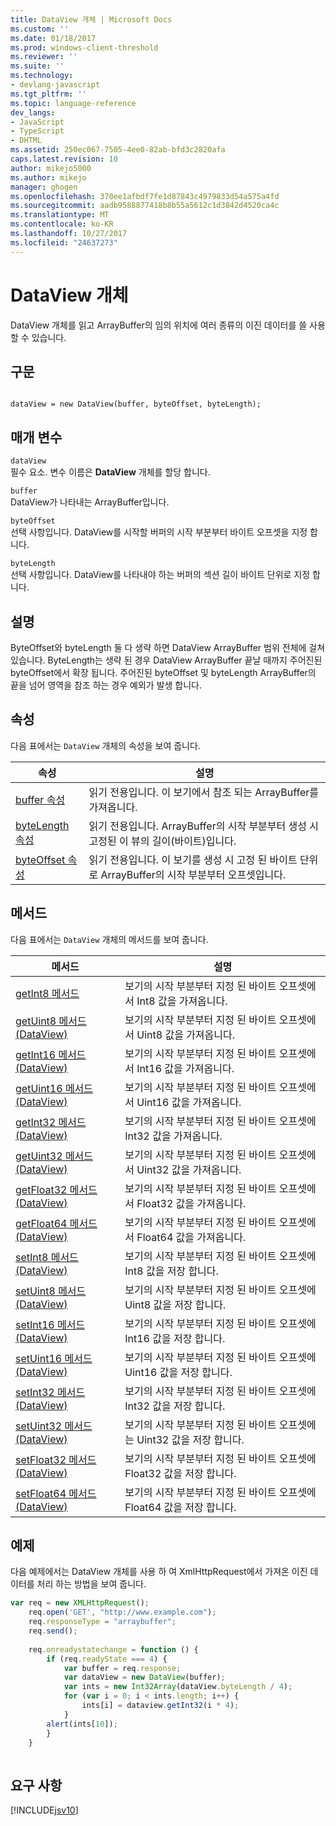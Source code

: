 ```yaml
---
title: DataView 개체 | Microsoft Docs
ms.custom: ''
ms.date: 01/18/2017
ms.prod: windows-client-threshold
ms.reviewer: ''
ms.suite: ''
ms.technology:
- devlang-javascript
ms.tgt_pltfrm: ''
ms.topic: language-reference
dev_langs:
- JavaScript
- TypeScript
- DHTML
ms.assetid: 250ec067-7505-4ee0-82ab-bfd3c2820afa
caps.latest.revision: 10
author: mikejo5000
ms.author: mikejo
manager: ghogen
ms.openlocfilehash: 370ee1afbdf7fe1d87843c4979833d54a575a4fd
ms.sourcegitcommit: aadb9588877418b8b55a5612c1d3842d4520ca4c
ms.translationtype: MT
ms.contentlocale: ko-KR
ms.lasthandoff: 10/27/2017
ms.locfileid: "24637273"
---
```

# <a name="dataview-object"></a>DataView 개체
DataView 개체를 읽고 ArrayBuffer의 임의 위치에 여러 종류의 이진 데이터를 쓸 사용할 수 있습니다.  
  
## <a name="syntax"></a>구문  
  
```  
  
dataView = new DataView(buffer, byteOffset, byteLength);  
```  
  
## <a name="parameters"></a>매개 변수  
 `dataView`  
 필수 요소. 변수 이름은 **DataView** 개체를 할당 합니다.  
  
 `buffer`  
 DataView가 나타내는 ArrayBuffer입니다.  
  
 `byteOffset`  
 선택 사항입니다. DataView를 시작할 버퍼의 시작 부분부터 바이트 오프셋을 지정 합니다.  
  
 `byteLength`  
 선택 사항입니다. DataView를 나타내야 하는 버퍼의 섹션 길이 바이트 단위로 지정 합니다.  
  
## <a name="remarks"></a>설명  
 ByteOffset와 byteLength 둘 다 생략 하면 DataView ArrayBuffer 범위 전체에 걸쳐 있습니다. ByteLength는 생략 된 경우 DataView ArrayBuffer 끝날 때까지 주어진된 byteOffset에서 확장 됩니다. 주어진된 byteOffset 및 byteLength ArrayBuffer의 끝을 넘어 영역을 참조 하는 경우 예외가 발생 합니다.  
  
## <a name="properties"></a>속성  
 다음 표에서는 `DataView` 개체의 속성을 보여 줍니다.  
  
|속성|설명|  
|--------------|-----------------|  
|[buffer 속성](../../javascript/reference/buffer-property-dataview.md)|읽기 전용입니다. 이 보기에서 참조 되는 ArrayBuffer를 가져옵니다.|  
|[byteLength 속성](../../javascript/reference/bytelength-property-dataview.md)|읽기 전용입니다. ArrayBuffer의 시작 부분부터 생성 시 고정된 이 뷰의 길이(바이트)입니다.|  
|[byteOffset 속성](../../javascript/reference/byteoffset-property-dataview.md)|읽기 전용입니다. 이 보기를 생성 시 고정 된 바이트 단위로 ArrayBuffer의 시작 부분부터 오프셋입니다.|  
  
## <a name="methods"></a>메서드  
 다음 표에서는 `DataView` 개체의 메서드를 보여 줍니다.  
  
|메서드|설명|  
|------------|-----------------|  
|[getInt8 메서드](../../javascript/reference/getint8-method-dataview.md)|보기의 시작 부분부터 지정 된 바이트 오프셋에서 Int8 값을 가져옵니다.|  
|[getUint8 메서드(DataView)](../../javascript/reference/getuint8-method-dataview.md)|보기의 시작 부분부터 지정 된 바이트 오프셋에서 Uint8 값을 가져옵니다.|  
|[getInt16 메서드(DataView)](../../javascript/reference/getint16-method-dataview.md)|보기의 시작 부분부터 지정 된 바이트 오프셋에서 Int16 값을 가져옵니다.|  
|[getUint16 메서드(DataView)](../../javascript/reference/getuint16-method-dataview.md)|보기의 시작 부분부터 지정 된 바이트 오프셋에서 Uint16 값을 가져옵니다.|  
|[getInt32 메서드(DataView)](../../javascript/reference/getint32-method-dataview.md)|보기의 시작 부분부터 지정 된 바이트 오프셋에 Int32 값을 가져옵니다.|  
|[getUint32 메서드(DataView)](../../javascript/reference/getuint32-method-dataview.md)|보기의 시작 부분부터 지정 된 바이트 오프셋에서 Uint32 값을 가져옵니다.|  
|[getFloat32 메서드(DataView)](../../javascript/reference/getfloat32-method-dataview.md)|보기의 시작 부분부터 지정 된 바이트 오프셋에서 Float32 값을 가져옵니다.|  
|[getFloat64 메서드(DataView)](../../javascript/reference/getfloat64-method-dataview.md)|보기의 시작 부분부터 지정 된 바이트 오프셋에서 Float64 값을 가져옵니다.|  
|[setInt8 메서드(DataView)](../../javascript/reference/setint8-method-dataview.md)|보기의 시작 부분부터 지정 된 바이트 오프셋에 Int8 값을 저장 합니다.|  
|[setUint8 메서드(DataView)](../../javascript/reference/setuint8-method-dataview.md)|보기의 시작 부분부터 지정 된 바이트 오프셋에 Uint8 값을 저장 합니다.|  
|[setInt16 메서드(DataView)](../../javascript/reference/setint16-method-dataview.md)|보기의 시작 부분부터 지정 된 바이트 오프셋에 Int16 값을 저장 합니다.|  
|[setUint16 메서드(DataView)](../../javascript/reference/setuint16-method-dataview.md)|보기의 시작 부분부터 지정 된 바이트 오프셋에 Uint16 값을 저장 합니다.|  
|[setInt32 메서드(DataView)](../../javascript/reference/setint32-method-dataview.md)|보기의 시작 부분부터 지정 된 바이트 오프셋에 Int32 값을 저장 합니다.|  
|[setUint32 메서드(DataView)](../../javascript/reference/setuint32-method-dataview.md)|보기의 시작 부분부터 지정 된 바이트 오프셋에는 Uint32 값을 저장 합니다.|  
|[setFloat32 메서드(DataView)](../../javascript/reference/setfloat32-method-dataview.md)|보기의 시작 부분부터 지정 된 바이트 오프셋에 Float32 값을 저장 합니다.|  
|[setFloat64 메서드(DataView)](../../javascript/reference/setfloat64-method-dataview.md)|보기의 시작 부분부터 지정 된 바이트 오프셋에 Float64 값을 저장 합니다.|  
  
## <a name="example"></a>예제  
 다음 예제에서는 DataView 개체를 사용 하 여 XmlHttpRequest에서 가져온 이진 데이터를 처리 하는 방법을 보여 줍니다.  
  
```JavaScript  
var req = new XMLHttpRequest();  
    req.open('GET', "http://www.example.com");  
    req.responseType = "arraybuffer";  
    req.send();  
  
    req.onreadystatechange = function () {  
        if (req.readyState === 4) {  
            var buffer = req.response;  
            var dataView = new DataView(buffer);  
            var ints = new Int32Array(dataView.byteLength / 4);  
            for (var i = 0; i < ints.length; i++) {  
                ints[i] = dataview.getInt32(i * 4);  
            }  
        alert(ints[10]);  
        }  
    }  
  
```  
  
## <a name="requirements"></a>요구 사항  
 [!INCLUDE[jsv10](../../javascript/reference/includes/jsv10-md.md)]